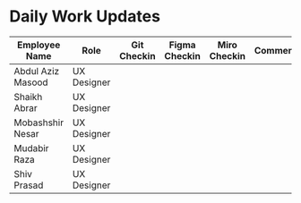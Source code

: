 # Daily Work Updates
|Employee Name|Role|Git Checkin|Figma Checkin|Miro Checkin|Comments|
|-------------|----|-----------|-------------|------------|--------|
|Abdul Aziz Masood|UX Designer||||
|Shaikh Abrar|UX Designer||||
|Mobashshir Nesar|UX Designer||||
|Mudabir Raza|UX Designer||||
|Shiv Prasad|UX Designer||||

